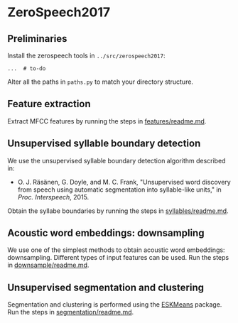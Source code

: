 ZeroSpeech2017
==============


Preliminaries
-------------
Install the zerospeech tools in `../src/zerospeech2017`:

    ...  # to-do

Alter all the paths in `paths.py` to match your directory structure.


Feature extraction
------------------
Extract MFCC features by running the steps in
[features/readme.md](features/readme.md).


Unsupervised syllable boundary detection
----------------------------------------
We use the unsupervised syllable boundary detection algorithm described in:

- O. J. Räsänen, G. Doyle, and M. C. Frank, "Unsupervised word discovery from
  speech using automatic segmentation into syllable-like units," in *Proc.
  Interspeech*, 2015.

Obtain the syllabe boundaries by running the steps in
[syllables/readme.md](syllables/readme.md).


Acoustic word embeddings: downsampling
--------------------------------------
We use one of the simplest methods to obtain acoustic word embeddings:
downsampling. Different types of input features can be used. Run the steps in
[downsample/readme.md](downsample/readme.md).


Unsupervised segmentation and clustering
----------------------------------------
Segmentation and clustering is performed using the
[ESKMeans](https://bitbucket.org/kamperh/eskmeans/) package. Run the steps
in [segmentation/readme.md](segmentation/readme.md).


